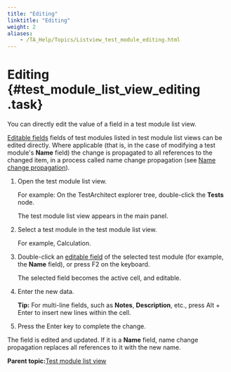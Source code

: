 ```yaml
--- 
title: "Editing"
linktitle: "Editing"
weight: 2
aliases: 
    - /TA_Help/Topics/Listview_test_module_editing.html
---
```

# Editing {#test_module_list_view_editing .task}

You can directly edit the value of a field in a test module list view.

[Editable fields](Listview_editable_fields.html) fields of test modules listed in test module list views can be edited directly. Where applicable \(that is, in the case of modifying a test module's **Name** field\) the change is propagated to all references to the changed item, in a process called name change propagation \(see [Name change propagation](Project_and_project_items_rename_refactoring.html)\).

1.  Open the test module list view.

    For example: On the TestArchitect explorer tree, double-click the **Tests** node.

    The test module list view appears in the main panel.

2.  Select a test module in the test module list view.

    For example, Calculation.

3.  Double-click an [editable field](Listview_editable_fields.html) of the selected test module \(for example, the **Name** field\), or press F2 on the keyboard.

    The selected field becomes the active cell, and editable.

4.  Enter the new data.

    **Tip:** For multi-line fields, such as **Notes**, **Description**, etc., press Alt + Enter to insert new lines within the cell.

5.  Press the Enter key to complete the change.


The field is edited and updated. If it is a **Name** field, name change propagation replaces all references to it with the new name.

**Parent topic:**[Test module list view](../../TA_Help/Topics/Listview_TM.html)

